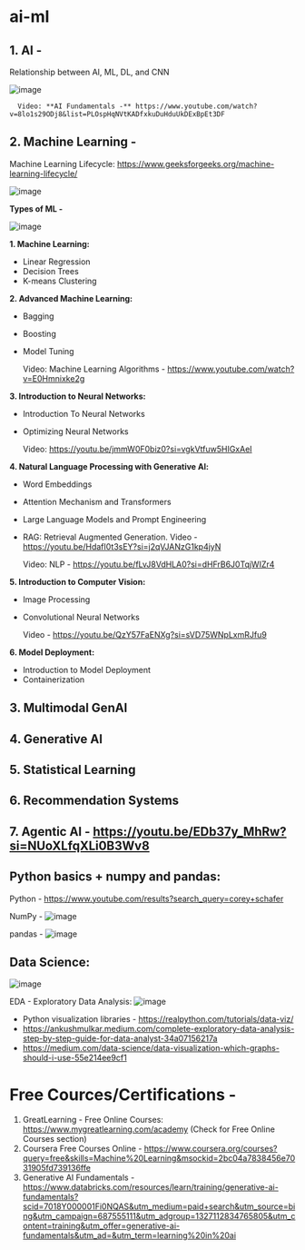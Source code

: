 # ai-ml

## 1. **AI -**

   Relationship between AI, ML, DL, and CNN

   ![image](https://github.com/user-attachments/assets/8cb6afc1-ff8b-41f8-aa1d-2c35be9b2e02)

      Video: **AI Fundamentals -** https://www.youtube.com/watch?v=8lo1s29ODj8&list=PLOspHqNVtKADfxkuDuHduUkDExBpEt3DF

## 2. **Machine Learning -**

   Machine Learning Lifecycle: https://www.geeksforgeeks.org/machine-learning-lifecycle/

   ![image](https://github.com/user-attachments/assets/44c0873b-6695-49ed-a1bb-64d935166252)

   **Types of ML -**

   ![image](https://github.com/user-attachments/assets/2037b7b8-62f5-4b54-b3a8-c8be852cf054)

   **1. Machine Learning:**
   - Linear Regression
   - Decision Trees
   - K-means Clustering

   **2. Advanced Machine Learning:**
   - Bagging
   - Boosting
   - Model Tuning
  
      Video: Machine Learning Algorithms - https://www.youtube.com/watch?v=E0Hmnixke2g
  
   **3. Introduction to Neural Networks:**
   - Introduction To Neural Networks
   - Optimizing Neural Networks
   
      Video: https://youtu.be/jmmW0F0biz0?si=vgkVtfuw5HIGxAeI

   **4. Natural Language Processing with Generative Al:**
   - Word Embeddings
   - Attention Mechanism and Transformers
   - Large Language Models and Prompt Engineering
   - RAG: Retrieval Augmented Generation. Video - https://youtu.be/HdafI0t3sEY?si=j2qVJANzG1kp4jyN
   
      Video: NLP - https://youtu.be/fLvJ8VdHLA0?si=dHFrB6J0TqjWIZr4
  
   **5. Introduction to Computer Vision:**
   - Image Processing
   - Convolutional Neural Networks
   
      Video - https://youtu.be/QzY57FaENXg?si=sVD75WNpLxmRJfu9
  
   **6. Model Deployment:**
   - Introduction to Model Deployment
   - Containerization


## 3. Multimodal GenAl

## 4. Generative Al

## 5. Statistical Learning

## 6. Recommendation Systems

## 7. Agentic AI - https://youtu.be/EDb37y_MhRw?si=NUoXLfqXLi0B3Wv8

## Python basics + numpy and pandas:
   Python - https://www.youtube.com/results?search_query=corey+schafer
   
   NumPy - ![image](https://github.com/user-attachments/assets/c720143d-9127-4622-994d-35767c44b449)

   pandas - ![image](https://github.com/user-attachments/assets/9e4cd06a-94a2-4f87-9017-2f0134949da1)

## Data Science:
  ![image](https://github.com/user-attachments/assets/58869cdd-6823-4b58-938e-ec32c7ec0567)

  EDA - Exploratory Data Analysis: ![image](https://github.com/user-attachments/assets/e94f9712-7e94-481d-b6de-c00754b4752c)

   - Python visualization libraries - https://realpython.com/tutorials/data-viz/
   - https://ankushmulkar.medium.com/complete-exploratory-data-analysis-step-by-step-guide-for-data-analyst-34a07156217a
   - https://medium.com/data-science/data-visualization-which-graphs-should-i-use-55e214ee9cf1 

# Free Cources/Certifications - 
1. GreatLearning - Free Online Courses: https://www.mygreatlearning.com/academy (Check for Free Online Courses section)
2. Coursera Free Courses Online - https://www.coursera.org/courses?query=free&skills=Machine%20Learning&msockid=2bc04a7838456e7031905fd739136ffe
3. Generative AI Fundamentals - https://www.databricks.com/resources/learn/training/generative-ai-fundamentals?scid=7018Y000001Fi0NQAS&utm_medium=paid+search&utm_source=bing&utm_campaign=687555111&utm_adgroup=1327112834765805&utm_content=training&utm_offer=generative-ai-fundamentals&utm_ad=&utm_term=learning%20in%20ai
